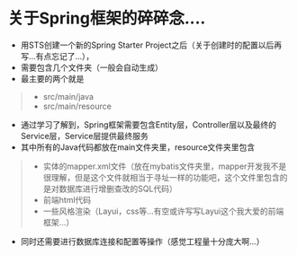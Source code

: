# 关于Spring框架的碎碎念....
* 用STS创建一个新的Spring Starter Project之后（关于创建时的配置以后再写...有点忘记了...），
* 需要包含几个文件夹（一般会自动生成）
* 最主要的两个就是
> * src/main/java
> * src/main/resource
* 通过学习了解到，Spring框架需要包含Entity层，Controller层以及最终的Service层，Service层提供最终服务
* 其中所有的Java代码都放在main文件夹里，resource文件夹里包含
> * 实体的mapper.xml文件（放在mybatis文件夹里，mapper开发我不是很理解，但是这个文件就相当于寻址一样的功能吧，这个文件里包含的是对数据库进行增删查改的SQL代码）
> * 前端html代码
> * 一些风格渲染（Layui，css等...有空或许写写Layui这个我大爱的前端框架...）
* 同时还需要进行数据库连接和配置等操作（感觉工程量十分庞大啊...）

